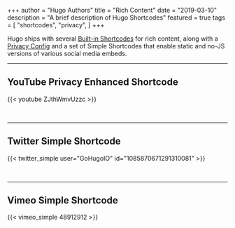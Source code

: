 +++
author = "Hugo Authors"
title = "Rich Content"
date = "2019-03-10"
description = "A brief description of Hugo Shortcodes"
featured = true
tags = [
    "shortcodes",
    "privacy",
]
+++

Hugo ships with several [Built-in Shortcodes](https://gohugo.io/content-management/shortcodes/#use-hugos-built-in-shortcodes) for rich content, along with a [Privacy Config](https://gohugo.io/about/hugo-and-gdpr/) and a set of Simple Shortcodes that enable static and no-JS versions of various social media embeds.
<!--more-->
---

## YouTube Privacy Enhanced Shortcode

{{< youtube ZJthWmvUzzc >}}

<br>

---

## Twitter Simple Shortcode

{{< twitter_simple user="GoHugoIO" id="1085870671291310081" >}}

<br>

---

## Vimeo Simple Shortcode

{{< vimeo_simple 48912912 >}}
